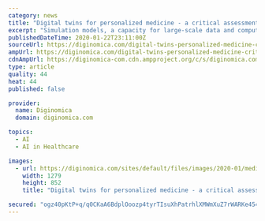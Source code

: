 ```yaml
---
category: news
title: "Digital twins for personalized medicine - a critical assessment"
excerpt: "Simulation models, a capacity for large-scale data and computing, especially edge computing, cloud computing and artificial intelligence are all necessary elements ... The ethical implications for therapy or preventative care are extreme. This is my summary of the promise of Digital Twins for humans: to go beyond gathering and analyzing ..."
publishedDateTime: 2020-01-22T23:11:00Z
sourceUrl: https://diginomica.com/digital-twins-personalized-medicine-critical-assessment
ampUrl: https://diginomica.com/digital-twins-personalized-medicine-critical-assessment?amp
cdnAmpUrl: https://diginomica-com.cdn.ampproject.org/c/s/diginomica.com/digital-twins-personalized-medicine-critical-assessment?amp
type: article
quality: 44
heat: 44
published: false

provider:
  name: Diginomica
  domain: diginomica.com

topics:
  - AI
  - AI in Healthcare

images:
  - url: https://diginomica.com/sites/default/files/images/2020-01/medical-tech.jpg
    width: 1279
    height: 852
    title: "Digital twins for personalized medicine - a critical assessment"

secured: "ogz40pKtP+q/q0CKaA6BdplOoozp4tyrTIsuXhPatrhlXMWmXuZ7rWARKe454OyuDplHoSIKv6p99EVSf/NwB2K3IYLHgEk31Q7H0yFyW5yUsm4tKkPlQE+HzPQgKJLjLFnf/XHcJB/u9cooIpjrwLf6tXdUle6Zh021D1uaizxb1+ccVTWER6JjKYcnRKyGt01PFEqlNPWLavWJkX/oHIYKXJFkj+HNdyaHmMKAC6nHpFMspdCDs8gC5yrjHDgllSG22xTtIdo7hYHTddFpePuRXkcxRQbEJUxIaKTEEEM=;cgqd22vFhuEL0V6nHY1Tzw=="
---
```


